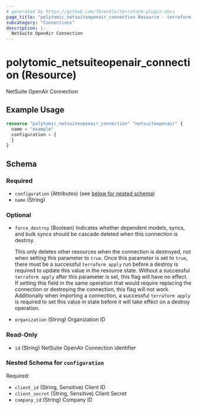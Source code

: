 ```yaml
---
# generated by https://github.com/fbreckle/terraform-plugin-docs
page_title: "polytomic_netsuiteopenair_connection Resource - terraform-provider-polytomic"
subcategory: "Connections"
description: |-
  NetSuite OpenAir Connection
---
```


# polytomic_netsuiteopenair_connection (Resource)

NetSuite OpenAir Connection

## Example Usage

```terraform
resource "polytomic_netsuiteopenair_connection" "netsuiteopenair" {
  name = "example"
  configuration = {
  }
}
```

<!-- schema generated by tfplugindocs -->
## Schema

### Required

- `configuration` (Attributes) (see [below for nested schema](#nestedatt--configuration))
- `name` (String)

### Optional

- `force_destroy` (Boolean) Indicates whether dependent models, syncs, and bulk syncs should be cascade
deleted when this connection is destroy.

  This only deletes other resources when the connection is destroyed, not when
setting this parameter to `true`. Once this parameter is set to `true`, there
must be a successful `terraform apply` run before a destroy is required to
update this value in the resource state. Without a successful `terraform apply`
after this parameter is set, this flag will have no effect. If setting this
field in the same operation that would require replacing the connection or
destroying the connection, this flag will not work. Additionally when importing
a connection, a successful `terraform apply` is required to set this value in
state before it will take effect on a destroy operation.
- `organization` (String) Organization ID

### Read-Only

- `id` (String) NetSuite OpenAir Connection identifier

<a id="nestedatt--configuration"></a>
### Nested Schema for `configuration`

Required:

- `client_id` (String, Sensitive) Client ID
- `client_secret` (String, Sensitive) Client Secret
- `company_id` (String) Company ID


